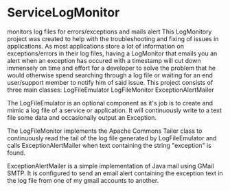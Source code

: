 # ServiceLogMonitor
monitors log files for errors/exceptions and mails alert
This LogMonitory project was created to help with the troubleshooting and fixing of issues in applications. As most applications store a lot of information on exceptions/errors in their log files, having a LogMonitor that emails you an alert when an exception has occured with a timestamp will cut down immensely on time and effort for a developer to solve the problem that he would otherwise spend searching through a log file or waiting for an end user/support member to notify him of said issue.
This project consists of three main classes:
LogFileEmulator
LogFileMonitor
ExceptionAlertMailer

The LogFileEmulator is an optional component as it's job is to create and mimic a log file of a service or application. It will continuously write to a text file some data and occasionally output an Exception.

The LogFileMonitor implements the Apache Commons Tailer class to continuously read the tail of the log file generated by LogFileEmulator and calls ExceptionAlertMailer when text containing the string "exception" is found.

ExceptionAlertMailer is a simple implementation of Java mail using GMail SMTP. It is configured to send an email alert containing the exception text in the log file from one of my gmail accounts to another. 

